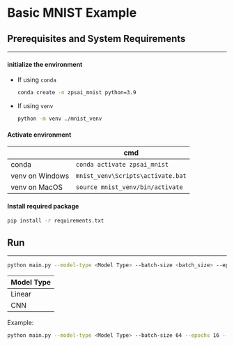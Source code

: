 # Basic MNIST Example

## Prerequisites and System Requirements
---
#### initialize the environment
- If using `conda`
    ```bash
    conda create -n zpsai_mnist python=3.9
    ```

- If using `venv`
    ```bash
    python -m venv ./mnist_venv
    ```

#### Activate environment
| | cmd |
| -------- | ------- |
| conda  | `conda activate zpsai_mnist` |
| venv on Windows | `mnist_venv\Scripts\activate.bat` |
| venv on MacOS | `source mnist_venv/bin/activate` |

#### Install required package
```bash
pip install -r requirements.txt
```

## Run
---
```bash
python main.py --model-type <Model Type> --batch-size <batch_size> --epochs <epochs> --lr <lr> --save-model
```
| Model Type |
| -------- |
| Linear |
| CNN |

Example:
```bash
python main.py --model-type <Model Type> --batch-size 64 --epochs 16 --lr 1 --save-model
```
